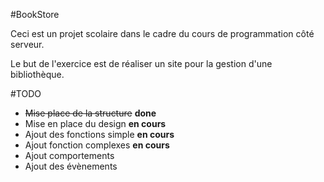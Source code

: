 #BookStore

Ceci est un projet scolaire dans le cadre du cours de programmation côté serveur. 

Le but de l'exercice est de réaliser un site pour la gestion d'une bibliothèque. 

#TODO
- ~~Mise place de la structure~~ **done**
- Mise en place du design **en cours**
- Ajout des fonctions simple **en cours** 
- Ajout fonction complexes **en cours**
- Ajout comportements
- Ajout des évènements